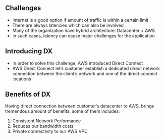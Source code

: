 ## Challenges
* Internet is a good option if amount of traffic is within a certain limit
* There are always latencies which can also be involved
* Many of the organization have hybrid architecture: Datacenter + AWS
* In such cases, latency can cause major challenges for the application

## Introducing DX
* In order to solve this challenge, AWS introduced Direct Connect
* AWS Direct Connect let’s customer establish a dedicated direct network connection between the client’s network and one of the direct connect locations

## Benefits of DX
Having direct connection between customer’s datacenter to AWS, brings tremendous amount of benefits, some of them includes:
1. Consistent Network Performance
2. Reduces our bandwidth costs
3. Private connectivity to our AWS VPC
